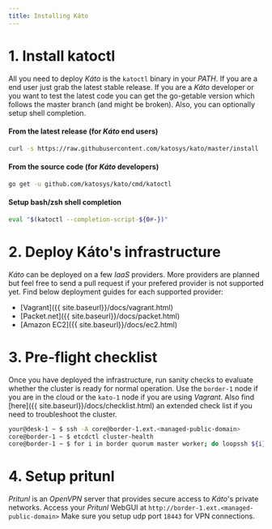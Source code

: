 ```yaml
---
title: Installing Káto
---
```


# 1. Install katoctl

All you need to deploy *Káto* is the `katoctl` binary in your *PATH*. If you are a end user just grab the latest stable release. If you are a *Káto* developer or you want to test the latest code you can get the go-getable version which follows the master branch (and might be broken). Also, you can optionally setup shell completion.

#### From the latest release (for *Káto* end users)

```bash
curl -s https://raw.githubusercontent.com/katosys/kato/master/install | bash
```

#### From the source code (for *Káto* developers)

```bash
go get -u github.com/katosys/kato/cmd/katoctl
```

#### Setup bash/zsh shell completion

```bash
eval "$(katoctl --completion-script-${0#-})"
```

# 2. Deploy Káto's infrastructure

*Káto* can be deployed on a few *IaaS* providers. More providers are planned but feel free to send a pull request if your prefered provider is not supported yet. Find below deployment guides for each supported provider:

- [Vagrant]({{ site.baseurl}}/docs/vagrant.html)
- [Packet.net]({{ site.baseurl}}/docs/packet.html)
- [Amazon EC2]({{ site.baseurl}}/docs/ec2.html)

# 3. Pre-flight checklist

Once you have deployed the infrastructure, run sanity checks to evaluate whether the cluster is ready for normal operation. Use the `border-1` node if you are in the cloud or the `kato-1` node if you are using *Vagrant*. Also find [here]({{ site.baseurl}}/docs/checklist.html) an extended check list if you need to troubleshoot the cluster.

```bash
your@desk-1 ~ $ ssh -A core@border-1.ext.<managed-public-domain>
core@border-1 ~ $ etcdctl cluster-health
core@border-1 ~ $ for i in border quorum master worker; do loopssh ${i} katostat; done
```

# 4. Setup pritunl

*Pritunl* is an *OpenVPN* server that provides secure access to *Káto*'s private networks.
Access your *Pritunl* WebGUI at `http://border-1.ext.<managed-public-domain>`
Make sure you setup udp port `18443` for VPN connections.
